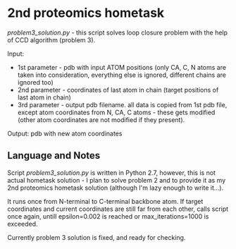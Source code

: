 2nd proteomics hometask
=======================
*problem3_solution.py* - this script solves loop closure problem with the help of CCD algorithm (problem 3).

Input:
- 1st parameter - pdb with input ATOM positions (only CA, C, N atoms are taken into consideration, everything else is ignored, different chains are ignored too)
- 2nd parameter - coordinates of last atom in chain (target positions of last atom in chain)
- 3rd parameter - output pdb filename. all data is copied from 1st pdb file, except atom coordinates from N, CA, C atoms - these gets modified (other atom coordinates are not modified if they present).

Output: pdb with new atom coordinates

Language and Notes
------------------

Script *problem3_solution.py* is written in Python 2.7, however, this is not actual hometask solution - I plan to solve problem 2 and to provide it as my 2nd proteomics hometask solution (although I'm lazy enough to write it...).

It runs once from N-terminal to C-terminal backbone atom. If target coordinates and current coordinates are still far from each other, calls script once again, untill epsilon=0.002 is reached or max_iterations=1000 is exceeded.

Currently problem 3 solution is fixed, and ready for checking.

